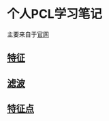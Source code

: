 # 个人PCL学习笔记
主要来自于[官网](https://pcl.readthedocs.io/projects/tutorials/en/latest/)
## [特征](src/features)

## [滤波](src/filtering)

## [特征点](src/keypoints/)
